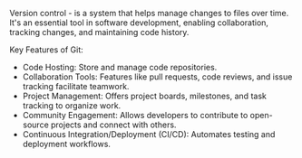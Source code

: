 Version control - is a system that helps manage changes to files over time. It's an
essential tool in software development, enabling collaboration, tracking changes,
and maintaining code history.

Key Features of Git:
- Code Hosting: Store and manage code repositories.
- Collaboration Tools: Features like pull requests, code reviews, and issue
tracking facilitate teamwork.
- Project Management: Offers project boards, milestones, and task tracking to
organize work.
- Community Engagement: Allows developers to contribute to open-source
projects and connect with others.
- Continuous Integration/Deployment CI/CD Automates testing and
deployment workflows.

